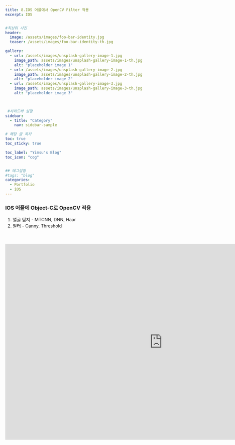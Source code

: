 ```yaml
---
title: 8.IOS 어플에서 OpenCV Filter 적용
excerpt: IOS


#최상위 사진
header:
  image: /assets/images/foo-bar-identity.jpg
  teaser: /assets/images/foo-bar-identity-th.jpg

gallery:
  - url: /assets/images/unsplash-gallery-image-1.jpg
    image_path: assets/images/unsplash-gallery-image-1-th.jpg
    alt: "placeholder image 1"
  - url: /assets/images/unsplash-gallery-image-2.jpg
    image_path: assets/images/unsplash-gallery-image-2-th.jpg
    alt: "placeholder image 2"
  - url: /assets/images/unsplash-gallery-image-3.jpg
    image_path: assets/images/unsplash-gallery-image-3-th.jpg
    alt: "placeholder image 3"
    


 #사이드바 설정 
sidebar:
  - title: "Category"
    nav: sidebar-sample

# 해당 글 목차
toc: true
toc_sticky: true

toc_label: "Yimsu's Blog"
toc_icon: "cog"


## 테그설정
#tags: "blog"
categories:
  - Portfolio
  - iOS
---
```


### IOS 어플에 Object-C로 OpenCV 적용

1. 얼굴 탐지 - MTCNN, DNN, Haar
2. 필터 - Canny. Threshold


<br/>
<br/>



<iframe width="1000" height="625" src="https://www.youtube.com/embed/fxg1F3rYP68" frameborder="0" allow="accelerometer; autoplay; encrypted-media; gyroscope; picture-in-picture" allowfullscreen></iframe>
